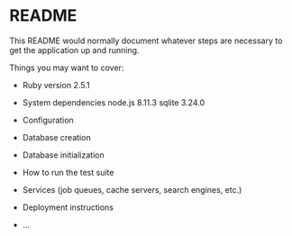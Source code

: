 # README

This README would normally document whatever steps are necessary to get the
application up and running.

Things you may want to cover:

* Ruby version
2.5.1

* System dependencies
node.js 8.11.3
sqlite 3.24.0

* Configuration

* Database creation

* Database initialization

* How to run the test suite

* Services (job queues, cache servers, search engines, etc.)

* Deployment instructions

* ...
